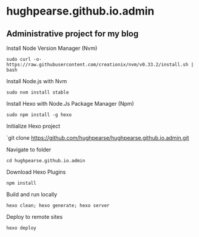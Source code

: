 # hughpearse.github.io.admin
## Administrative project for my blog

Install Node Version Manager (Nvm)

`sudo curl -o- https://raw.githubusercontent.com/creationix/nvm/v0.33.2/install.sh | bash`

Install Node.js with Nvm

`sudo nvm install stable`

Install Hexo with Node.Js Package Manager (Npm)

`sudo npm install -g hexo`

Initialize Hexo project

`git clone https://github.com/hughpearse/hughpearse.github.io.admin.git

Navigate to folder

`cd hughpearse.github.io.admin`

Download Hexo Plugins

`npm install`

Build and run locally

`hexo clean; hexo generate; hexo server`

Deploy to remote sites

`hexo deploy`
